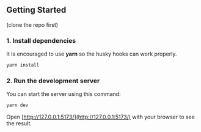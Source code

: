 ## Getting Started

(clone the repo first)

### 1. Install dependencies

It is encouraged to use **yarn** so the husky hooks can work properly.

```bash
yarn install
```

### 2. Run the development server

You can start the server using this command:

```bash
yarn dev
```

Open [http://127.0.0.1:5173/](http://127.0.0.1:5173/) with your browser to see the result.

